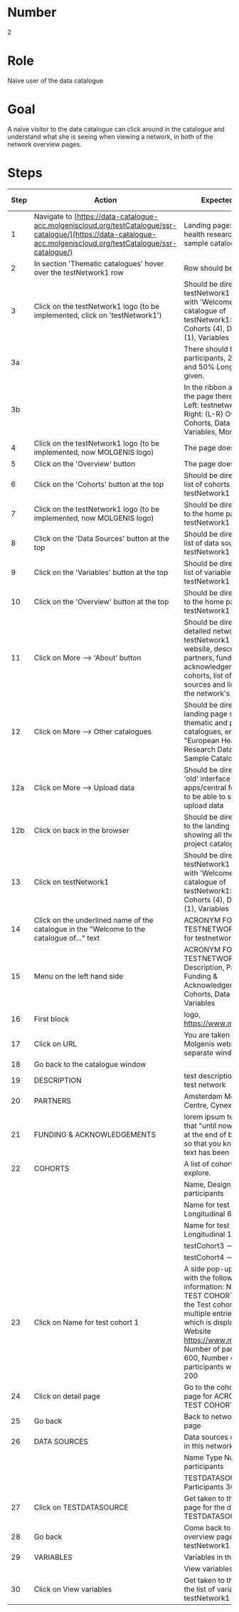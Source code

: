 # Number

2

# Role

Naïve user of the data catalogue

# Goal

A naïve visitor to the data catalogue can click around in the catalogue and understand what she is seeing when viewing a network, in both of the network overview pages.

# Steps

| Step | Action | Expected result | Playwright test |
| ---- | ------ | --------------- | -----------------|
| 1 | Navigate to [https://data-catalogue-acc.molgeniscloud.org/testCatalogue/ssr-catalogue/](https://data-catalogue-acc.molgeniscloud.org/testCatalogue/ssr-catalogue/) | Landing page: European health research data and sample catalogue| | |
| 2 | In section 'Thematic catalogues' hover over the testNetwork1 row | Row should be highlighted | | |
| 3 | Click on the testNetwork1 logo (to be implemented, click on 'testNetwork1') | Should be directed to the testNetwork1 home page with 'Welcome to the catalogue of testNetwork1: [etc]', and Cohorts (4), Data sources (1), Variables (8) buttons | | |
| 3a | | There should be 700 participants, 250 samples and 50% Longitudinal given. | | |
| 3b | | In the ribbon at the top of the page there should be: Left: testnetwerk1 logo, Right: (L-R) Overview, Cohorts, Data sources, Variables, More | | |
| 4 | Click on the testNetwork1 logo (to be implemented, now MOLGENIS logo) | The page doesn't change | | |
| 5 | Click on the 'Overview' button| The page doesn't change | | |
| 6 | Click on the 'Cohorts' button at the top | Should be directed to the list of cohorts for testNetwork1 | | |
| 7 | Click on the testNetwork1 logo (to be implemented, now MOLGENIS logo) | Should be directed back to the home page for testNetwork1 | | |
| 8 | Click on the 'Data Sources' button at the top | Should be directed to the list of data sources for testNetwork1 | | |
| 9 | Click on the 'Variables' button at the top |  Should be directed to the list of variables for testNetwork1 | | |
| 10 | Click on the 'Overview' button at the top |Should be directed back to the home page for testNetwork1 | | |
| 11 | Click on More --> 'About' button | Should be directed to the detailed network page for testNetwork1 with website, description, partners, funding & acknowledgements, list of cohorts, list of data sources and link to view the network's variables | | |
| 12 | Click on More --> Other catalogues | Should be directed to the landing page showing all thematic and project catalogues, entitled "European Health Research Data and Sample Catalogue" | | |
| 12a| Click on More --> Upload data | Should be directed to the 'old' interface apps/central for the user to be able to sign in and upload data
| 12b| Click on back in the browser | Should be directed back to the landing page showing all thematic and project catalogues |||
| 13 | Click on testNetwork1 | Should be directed to the testNetwork1 home page with 'Welcome to the catalogue of testNetwork1: [etc]', and Cohorts (4), Data sources (1), Variables (8) buttons | | |
| 14 | Click on the underlined name of the catalogue in the "Welcome to the catalogue of..." text | ACRONYM FOR TESTNETWORK 1, name for testnetwork1 | | |
| 15 | Menu on the left hand side | ACRONYM FOR TESTNETWORK1, Description, Partners, Funding & Acknowledgements, Cohorts, Data Sources, Variables | | |
| 16 | First block | logo, https://www.molgenis.org | | |
| 17 | Click on URL | You are taken to the Molgenis website in a separate window | | |
| 18 | Go back to the catalogue window | | | |
| 19 | DESCRIPTION | test description for new test network | | |
| 20 | PARTNERS | Amsterdam Medical Centre, Cynexo | | |
| 21 | FUNDING & ACKNOWLEDGEMENTS | lorem ipsum text, check that "until now" is shown at the end of both fields so that you know the full text has been displayed | | |
| 22 | COHORTS | A list of cohorts you can explore. | | |
|    |  | Name, Design, Number of participants | | |
|    |  | Name for test cohort 1   Longitudinal  600   --> | | |
|    |  | Name for test cohort 2   Longitudinal  100   --> | | |
|    |  | testCohort3                                  --> | | |
|    |  | testCohort4                                  --> | | |
| 23 | Click on Name for test cohort 1 | A side pop-up is shown with the following information: NAME FOR TEST COHORT 1, This is the Test cohort 1. It has multiple entries ... see which is displayed.  Website https://www.molgenis.org, Number of participants 600, Number of participants with samples 200 | | |
| 24 | Click on detail page | Go to the cohort overview page for ACRONYM FOR TEST COHORT 1 | | |
| 25 | Go back | Back to network overview page | | |
| 26 | DATA SOURCES | Data sources connected in this network| | |
| | | Name   Type    Number of participants | | |
| | | TESTDATASOURCE Participants  3000| | |
| 27 | Click on TESTDATASOURCE | Get taken to the overview page for the data source TESTDATASOURCE | | |
| 28 | Go back | Come back to network overview page for testNetwork1 | | |
| 29 | VARIABLES | Variables in this network | | |
|    | | View variables |||
| 30 | Click on View variables | Get taken to the page with the list of variables for testNetwork1

